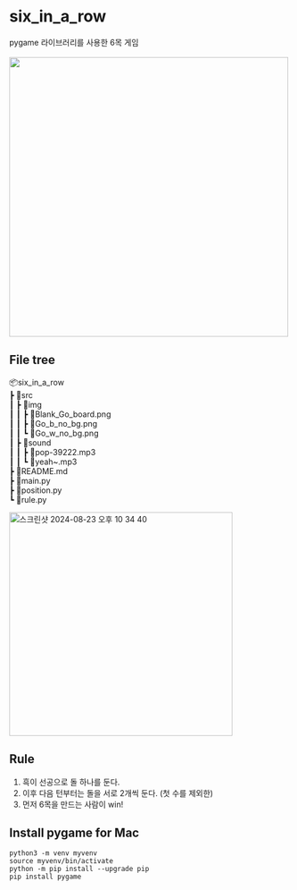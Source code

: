 # six_in_a_row
pygame 라이브러리를 사용한 6목 게임
<br><br>
<img width="500" src="https://github.com/user-attachments/assets/b6251e04-a73d-46cc-8ace-e6a917daa785">

## File tree
📦six_in_a_row
<br>
 ┣ 📂src
 <br>
 ┃ ┣ 📂img
 <br>
 ┃ ┃ ┣ 📜Blank_Go_board.png
 <br>
 ┃ ┃ ┣ 📜Go_b_no_bg.png
 <br>
 ┃ ┃ ┗ 📜Go_w_no_bg.png
 <br>
 ┃ ┣ 📂sound
 <br>
 ┃ ┃ ┣ 📜pop-39222.mp3
 <br>
 ┃ ┃ ┗ 📜yeah~.mp3
 <br>
 ┣ 📜README.md
 <br>
 ┣ 📜main.py
 <br>
 ┣ 📜position.py
 <br>
 ┗ 📜rule.py

<img width="400" alt="스크린샷 2024-08-23 오후 10 34 40" src="https://github.com/user-attachments/assets/dd875371-363c-4d08-8f54-065395e54747">

## Rule
1. 흑이 선공으로 돌 하나를 둔다.
2. 이후 다음 턴부터는 돌을 서로 2개씩 둔다. (첫 수를 제외한)
3. 먼저 6목을 만드는 사람이 win!

## Install pygame for Mac
```
python3 -m venv myvenv
source myvenv/bin/activate
python -m pip install --upgrade pip
pip install pygame
```
